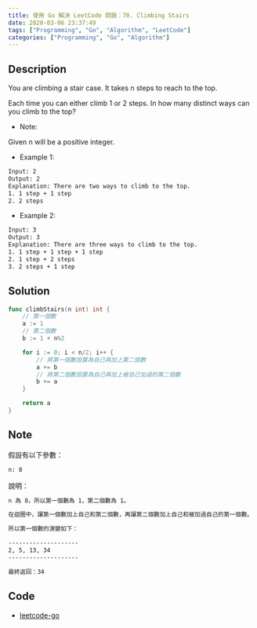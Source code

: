 ```yaml
---
title: 使用 Go 解決 LeetCode 問題：70. Climbing Stairs
date: 2020-03-06 23:37:49
tags: ["Programming", "Go", "Algorithm", "LeetCode"]
categories: ["Programming", "Go", "Algorithm"]
---
```


## Description

You are climbing a stair case. It takes n steps to reach to the top.

Each time you can either climb 1 or 2 steps. In how many distinct ways can you climb to the top?

- Note:

Given n will be a positive integer.

- Example 1:

```bash
Input: 2
Output: 2
Explanation: There are two ways to climb to the top.
1. 1 step + 1 step
2. 2 steps
```

- Example 2:

```bash
Input: 3
Output: 3
Explanation: There are three ways to climb to the top.
1. 1 step + 1 step + 1 step
2. 1 step + 2 steps
3. 2 steps + 1 step
```

## Solution

```go
func climbStairs(n int) int {
	// 第一個數
	a := 1
	// 第二個數
	b := 1 + n%2

	for i := 0; i < n/2; i++ {
		// 將第一個數設置為自己再加上第二個數
		a += b
		// 將第二個數設置為自己再加上被自己加過的第二個數
		b += a
	}

	return a
}
```

## Note

假設有以下參數：

```bash
n: 8
```

說明：

```bash
n 為 8，所以第一個數為 1，第二個數為 1。

在迴圈中，讓第一個數加上自己和第二個數，再讓第二個數加上自己和被加過自己的第一個數。

所以第一個數的演變如下：

--------------------
2, 5, 13, 34
--------------------

最終返回：34
```

## Code

- [leetcode-go](https://github.com/memochou1993/leetcode-go)
